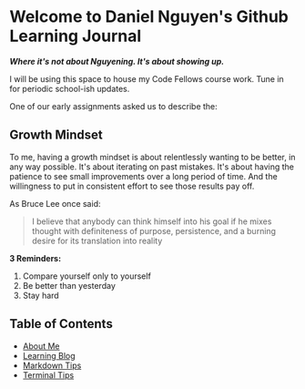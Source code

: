 

# Welcome to Daniel Nguyen's Github Learning Journal

**_Where it's not about Nguyening. It's about showing up._**

I will be using this space to house my Code Fellows course work. Tune in for periodic school-ish updates. 

One of our early assignments asked us to describe the:
## Growth Mindset

To me, having a growth mindset is about relentlessly wanting to be better, in any way possible. It's about iterating on past mistakes. It's about having the patience to see small improvements over a long period of time. And the willingness to put in consistent effort to see those results pay off. 

As Bruce Lee once said:

> I believe that anybody can think himself into his goal if he mixes 
> thought with definiteness of purpose, persistence, and a burning
> desire for its translation into reality

**3 Reminders:**
1. Compare yourself only to yourself
2. Be better than yesterday
3. Stay hard

## Table of Contents

- [About Me](aboutme)
- [Learning Blog](learningblog)
- [Markdown Tips](markdown)
- [Terminal Tips](terminal)






